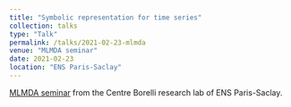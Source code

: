 ```yaml
---
title: "Symbolic representation for time series"
collection: talks
type: "Talk"
permalink: /talks/2021-02-23-mlmda
venue: "MLMDA seminar"
date: 2021-02-23
location: "ENS Paris-Saclay"
---
```


[MLMDA seminar](https://centreborelli.ens-paris-saclay.fr/fr/SMLMDA) from the Centre Borelli research lab of ENS Paris-Saclay.